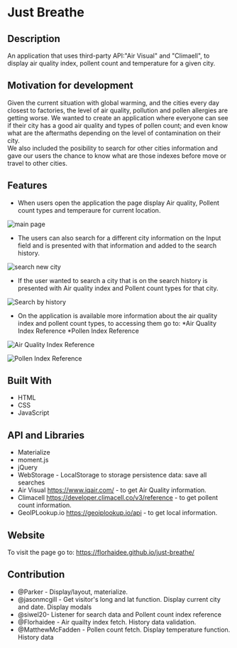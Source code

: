 # Just Breathe

## Description
An application that uses third-party API:"Air Visual" and "Climaell", to display air quality index, pollent count and temperature for a given city.

## Motivation for development
Given the current situation with global warming, and the cities every day closest to factories, the level of air quality, pollution and pollen allergies are getting worse. We wanted to create an application where everyone can see if their city has a good air quality and types of pollen count; and even know what are the aftermaths depending on the level of contamination on their city.  
We also included the posibility to search for other cities information and gave our users the chance to know what are those indexes before move or travel to other cities.

## Features
* When users open the application the page display Air quality, Pollent count types and temperaure for current location. 

![main page](./assets/images/name)

* The users can also search for a different city information on the Input field and is presented with that information and added to the search history.

![search new city](./assets/images/name)

* If the user wanted to search a city that is on the search history is presented with Air quality index and Pollent count types for that city.

![Search by history](./assets/images/name)

* On the application is available more information about the air quality index and pollent count types, to accessing them go to: 
  *Air Quality Index Reference
  *Pollen Index Reference
  
![Air Quality Index Reference](./assets/images/name)

![Pollen Index Reference](./assets/images/name)

## Built With
* HTML
* CSS
* JavaScript

## API and Libraries
* Materialize 
* moment.js 
* jQuery
* WebStorage - LocalStorage to storage persistence data: save all searches
* Air Visual https://www.iqair.com/ - to get Air Quality information.
* Climacell https://developer.climacell.co/v3/reference - to get pollent count information.
* GeoIPLookup.io https://geoiplookup.io/api - to get local information.

## Website
To visit the page go to:
https://florhaidee.github.io/just-breathe/


## Contribution

* @Parker - Display/layout, materialize.
* @jasonmcgill - Get visitor's long and lat function. Display current city and date. Display modals
* @siwel20- Listener for search data and Pollent count index reference
* @Florhaidee - Air quailty index fetch.  History data validation.
* @MatthewMcFadden - Pollen count fetch.  Display temperature function. History data 


